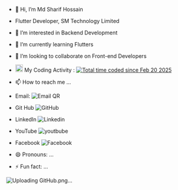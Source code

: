 - 👋 Hi, I’m  Md Sharif Hossain
- Flutter Developer, SM Technology Limited
- 👀 I’m interested in  Backend Development
- 🌱 I’m currently learning  Flutters
- 💞️ I’m looking to collaborate on  Front-end Developers
-  <img src="https://wakatime.com/static/img/wakatime.svg" width="20"/> My Coding Activity
 : <a href="https://wakatime.com/@3f9a3bdf-75e2-4d23-9fc1-9cdff6838370"><img src="https://wakatime.com/badge/user/3f9a3bdf-75e2-4d23-9fc1-9cdff6838370.svg" alt="Total time coded since Feb 20 2025" /></a>
- 📫 How to reach me ...
- Email: ![Email QR](https://github.com/sharifdujee/sharifdujee/assets/126006549/afe79a5e-cf3d-4108-8bce-c37d3443c90a)

-  Git Hub ![GitHub](https://github.com/sharifdujee/sharifdujee/assets/126006549/f950323b-48b6-4d2e-93b9-2eb86a224113)
- LinkedIn ![Linkedin](https://github.com/sharifdujee/sharifdujee/assets/126006549/80d3aa4f-be59-486c-8b5e-6db7e96c8a05)
- YouTube ![youtbube](https://github.com/sharifdujee/sharifdujee/assets/126006549/23c19658-774a-4eef-9a22-0bf2c44165e7)
- Facebook ![Facebook](https://github.com/sharifdujee/sharifdujee/assets/126006549/ed67f112-0ecf-42a9-bb03-526a1cd0e920)

- 😄 Pronouns: ...
- ⚡ Fun fact: ...

<!---
sharifdujee/sharifdujee is a ✨ special ✨ repository because its `README.md` (this file) appears on your GitHub profile.
You can click the Preview link to take a look at your changes.
--->
![Uploading GitHub.png…]()
